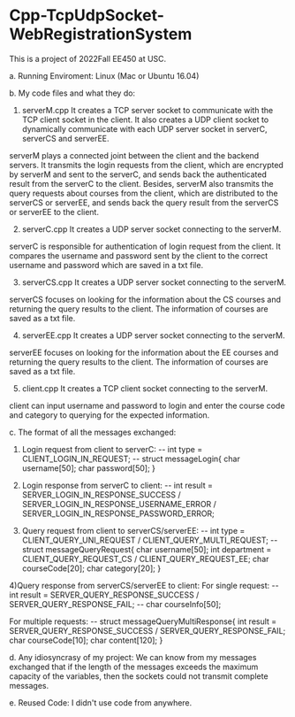 # Cpp-TcpUdpSocket-WebRegistrationSystem

This is a project of 2022Fall EE450 at USC.

a. Running Enviroment: 
Linux (Mac or Ubuntu 16.04) 
   
b. My code files and what they do:

1) serverM.cpp
It creates a TCP server socket to communicate with the TCP client socket in the client. It also creates a UDP client socket to dynamically communicate with each UDP server socket in serverC, serverCS and serverEE.

serverM plays a connected joint between the client and the backend servers. It transmits the login requests from the client, which are encrypted by serverM and sent to the serverC, and sends back the authenticated result from the serverC to the client. Besides, serverM also transmits the query requests about courses from the client, which are distributed to the serverCS or serverEE, and sends back the query result from the serverCS or serverEE to the client.
   
2) serverC.cpp
It creates a UDP server socket connecting to the serverM.

serverC is responsible for authentication of login request from the client. It compares the username and password sent by the client to the correct username and password which are saved in a txt file.

3) serverCS.cpp
It creates a UDP server socket connecting to the serverM.

serverCS focuses on looking for the information about the CS courses and returning the query results to the client. The information of courses are saved as a txt file.
   
4) serverEE.cpp
It creates a UDP server socket connecting to the serverM.
  
serverEE focuses on looking for the information about the EE courses and returning the query results to the client. The information of courses are saved as a txt file.
   
5) client.cpp
It creates a TCP client socket connecting to the serverM.

client can input username and password to login and enter the course code and category to querying for the expected information.

c. The format of all the messages exchanged:
1) Login request from client to serverC:
-- int type = CLIENT_LOGIN_IN_REQUEST;
-- struct messageLogin{
   char username[50];
   char password[50];
}

2) Login response from serverC to client: 
-- int result = SERVER_LOGIN_IN_RESPONSE_SUCCESS / SERVER_LOGIN_IN_RESPONSE_USERNAME_ERROR / SERVER_LOGIN_IN_RESPONSE_PASSWORD_ERROR;

3) Query request from client to serverCS/serverEE:
-- int type = CLIENT_QUERY_UNI_REQUEST / CLIENT_QUERY_MULTI_REQUEST;
-- struct messageQueryRequest{
   char username[50];
   int department = CLIENT_QUERY_REQUEST_CS / CLIENT_QUERY_REQUEST_EE;
   char courseCode[20];
   char category[20];
}

4)Query response from serverCS/serverEE to client:
For single request:
-- int result = SERVER_QUERY_RESPONSE_SUCCESS / SERVER_QUERY_RESPONSE_FAIL;
-- char courseInfo[50];

For multiple requests:
-- struct messageQueryMultiResponse{
   int result = SERVER_QUERY_RESPONSE_SUCCESS / SERVER_QUERY_RESPONSE_FAIL;
   char courseCode[10];
   char content[120];
}

d. Any idiosyncrasy of my project: 
We can know from my messages exchanged that if the length of the messages exceeds the maximum capacity of the variables, then the sockets could not transmit complete messages.

e. Reused Code: I didn't use code from anywhere.
 
